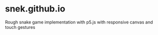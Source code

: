 # snek.github.io

Rough snake game implementation with p5.js with responsive canvas and touch gestures

